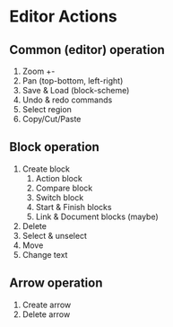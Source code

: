 # Editor Actions

## Common (editor) operation
1. Zoom +-
2. Pan (top-bottom, left-right)
3. Save & Load (block-scheme)
4. Undo & redo commands
5. Select region
6. Copy/Cut/Paste
   

## Block operation
1. Create block 
   1. Action block
   2. Compare block
   3. Switch block
   4. Start & Finish blocks
   5. Link & Document blocks (maybe)
2. Delete
3. Select & unselect
4. Move
5. Change text

## Arrow operation
1. Create arrow
2. Delete arrow